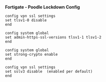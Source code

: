 **Fortigate - Poodle Lockdown Config**


```
config vpn ssl settings
set tlsv1-0 disable
end
```

```
config system global
set admin-https-ssl-versions tlsv1-1 tlsv1-2
end
```

```
config system global  
set strong-crypto enable  
end 
```

```
config vpn ssl settings
set sslv3 disable  (enabled per default)
end
```